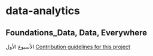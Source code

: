 # data-analytics




## Foundations_Data, Data, Everywhere

الأسبوع الأول 
[Contribution guidelines for this project](/Foundations_Data%2C%20Data%2C%20Everywhere/Week_1)
